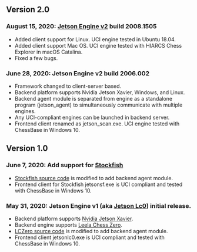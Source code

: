 ## Version 2.0

### August 15, 2020: [Jetson Engine v2](http://www.ezchess.org/jetson_v2/UserGuide.html) build 2008.1505
* Added client support for Linux. UCI engine tested in Ubuntu 18.04.
* Added client support Mac OS. UCI engine tested with HIARCS Chess Explorer in macOS Catalina.
* Fixed a few bugs.

### June 28, 2020: Jetson Engine v2 build 2006.002
* Framework changed to client-server based.
* Backend platform supports Nvidia Jetson Xavier, Windows, and Linux.
* Backend agent module is separated from engine as a standalone program (jetson_agent) to simultaneously communicate with multiple engines.
* Any UCI-compliant engines can be launched in backend server. 
* Frontend client renamed as jetson_scan.exe. UCI engine tested with ChessBase in Windows 10.

## Version 1.0

### June 7, 2020: Add support for [Stockfish](https://stockfishchess.org/)
* [Stockfish source code](https://github.com/official-stockfish/Stockfish) is modified to add backend agent module.
* Frontend client for Stockfish jetsonsf.exe is UCI compliant and tested with ChessBase in Windows 10.

### May 31, 2020: Jetson Engine v1 (aka [Jetson Lc0](http://www.ezchess.org/jetson_v1/JetsonLc0UserGuide.html)) initial release. 
* Backend platform supports [Nvidia Jetson Xavier](https://www.nvidia.com/en-us/autonomous-machines/embedded-systems/jetson-xavier-nx/).
* Backend engine supports [Leela Chess Zero](https://lczero.org/).
* [LCZero source code](https://github.com/LeelaChessZero/lc0) is modified to add backend agent module.
* Frontend client jetsonlc0.exe is UCI compliant and tested with ChessBase in Windows 10.

